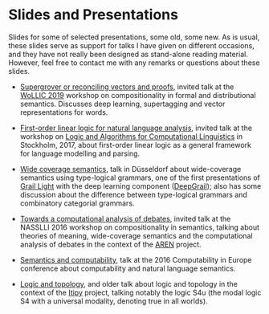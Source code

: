 # Slides and Presentations
Slides for some of selected presentations, some old, some new. As is usual, these slides serve as support for talks I have given on different occasions, and they have not really been designed as stand-alone reading material. However, feel free to contact me with any remarks or questions about these slides.

* [Supergrover or reconciling vectors and proofs](WoLLIC2019.pdf), invited talk at the [WoLLIC 2019](https://wollic2019.sites.uu.nl) workshop on compositionality in formal and distributional semantics. Discusses deep learning, supertagging and vector representations for words.

* [First-order linear logic for natural language analysis](Stockholm2017), invited talk at the workshop on [Logic and Algorithms for Computational Linguistics](http://staff.math.su.se/rloukanova/LACompLing17.html) in Stockholm, 2017, about first-order linear logic as a general framework for language modelling and parsing.

* [Wide coverage semantics](WCS_Dusseldorf.pdf), talk in Düsseldorf about wide-coverage semantics using type-logical grammars, one of the first presentations of [Grail Light](https://richardmoot.github.io/GrailLight) with the deep learning component ([DeepGrail](https://richardmoot.github.io/DeepGrail)); also has some discussion about the difference between type-logical grammars and combinatory categorial grammars.

* [Towards a computational analysis of debates](NASSLLI2016.pdf), invited talk at the NASSLLI 2016 workshop on compositionality in semantics, talking about theories of meaning, wide-coverage semantics and the computational analysis of debates in the context of the [AREN](http://www.lirmm.fr/aren/) project.

* [Semantics and computability](cie_slides.pdf), talk at the 2016 Computability in Europe conference about computability and natural language semantics.

* [Logic and topology](LogicAndTopology.pdf), and older talk about logic and topology in the context of the [Itipy](https://richardmoot.github.io/Itipy/) project, talking notably the logic S4u (the modal logic S4 with a universal modality, denoting true in all worlds).

